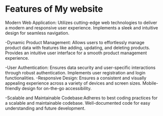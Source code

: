# Features of My website

</b>Modern Web Application</b>: Utilizes cutting-edge web technologies to deliver a modern and responsive user experience. Implements a sleek and intuitive design for seamless navigation.

-Dynamic Product Management: Allows users to effortlessly manage product data with features like adding, updating, and deleting products. Provides an intuitive user interface for a smooth product management experience.

-User Authentication: Ensures data security and user-specific interactions through robust authentication. Implements user registration and login functionalities.
-Responsive Design: Ensures a consistent and visually appealing experience across a variety of devices and screen sizes. Mobile-friendly design for on-the-go accessibility.

-Scalable and Maintainable Codebase:Adheres to best coding practices for a scalable and maintainable codebase. Well-documented code for easy understanding and future development.
